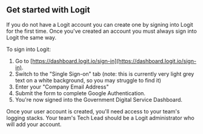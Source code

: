 ## Get started with Logit

If you do not have a Logit account you can create one by signing into Logit for the first time. Once you've created an account you must always sign into Logit the same way.

To sign into Logit:

1. Go to [https://dashboard.logit.io/sign-in](https://dashboard.logit.io/sign-in).
1. Switch to the "Single Sign-on" tab (note: this is currently very light grey text on a white background, so you may struggle to find it)
1. Enter your "Company Email Address"
1. Submit the form to complete Google Authentication.
1. You're now signed into the Government Digital Service Dashboard.

Once your user account is created, you'll need access to your team's logging stacks. Your team's Tech Lead should be a Logit administrator who will add your account.
